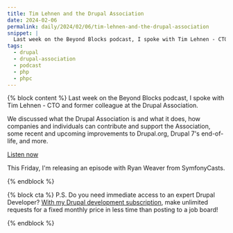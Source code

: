 ```yaml
---
title: Tim Lehnen and the Drupal Association
date: 2024-02-06
permalink: daily/2024/02/06/tim-lehnen-and-the-drupal-association
snippet: |
  Last week on the Beyond Blocks podcast, I spoke with Tim Lehnen - CTO at the Drupal Association.
tags:
  - drupal
  - drupal-association
  - podcast
  - php
  - phpc
---
```


{% block content %}
Last week on the Beyond Blocks podcast, I spoke with Tim Lehnen - CTO and former colleague at the Drupal Association.

We discussed what the Drupal Association is and what it does, how companies and individuals can contribute and support the Association, some recent and upcoming improvements to Drupal.org, Drupal 7's end-of-life, and more.

[Listen now][episode]

This Friday, I'm releasing an episode with Ryan Weaver from SymfonyCasts.

[episode]: {{site.url}}/podcast/9-tim-lehnen
{% endblock %}

{% block cta %}
P.S. Do you need immediate access to an expert Drupal Developer? [With my Drupal development subscription][subscription], make unlimited requests for a fixed monthly price in less time than posting to a job board!

[subscription]: {{site.url}}/subscription
{% endblock %}
